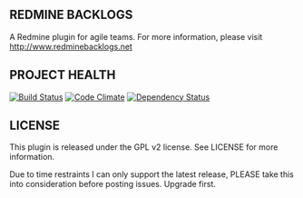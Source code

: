REDMINE BACKLOGS
----------------

A Redmine plugin for agile teams. For more information,
please visit http://www.redminebacklogs.net

PROJECT HEALTH
--------------

[![Build Status](https://secure.travis-ci.org/backlogs/redmine_backlogs.png?branch=master)](http://travis-ci.org/backlogs/redmine_backlogs)
[![Code Climate](https://codeclimate.com/github/backlogs/redmine_backlogs.png)](https://codeclimate.com/github/backlogs/redmine_backlogs)
[![Dependency Status](https://gemnasium.com/backlogs/redmine_backlogs.png)](https://gemnasium.com/backlogs/redmine_backlogs)


LICENSE
-------
This plugin is released under the GPL v2 license. See
LICENSE for more information.

Due to time restraints I can only support the latest release, PLEASE take this into consideration before posting issues. Upgrade first.

